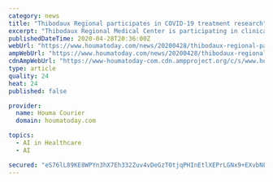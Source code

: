 ```yaml
---
category: news
title: "Thibodaux Regional participates in COVID-19 treatment research"
excerpt: "Thibodaux Regional Medical Center is participating in clinical research on COVID-19 treatments. It's the first hospital in the region to begin using blood"
publishedDateTime: 2020-04-28T20:36:00Z
webUrl: "https://www.houmatoday.com/news/20200428/thibodaux-regional-participates-in-covid-19-treatment-research"
ampWebUrl: "https://www.houmatoday.com/news/20200428/thibodaux-regional-participates-in-covid-19-treatment-research?template=ampart"
cdnAmpWebUrl: "https://www-houmatoday-com.cdn.ampproject.org/c/s/www.houmatoday.com/news/20200428/thibodaux-regional-participates-in-covid-19-treatment-research?template=ampart"
type: article
quality: 24
heat: 24
published: false

provider:
  name: Houma Courier
  domain: houmatoday.com

topics:
  - AI in Healthcare
  - AI

secured: "eS76lL89KE8WPYn3hX7Eh332Zuv4vDeGzTOtjqPHInEtlXEPrLGNx9+EXvbNLHHu610dbrG2dbSbjloGf7NkvU0D5AYJV7jEOCuaz7+ib1uMlRrH92WdCjINxVewnr/o4smVYRmsWoCUJeXPn7OmK4hpL9dfNOfTty91zgC5NnWwlTlUdlRYKXVuxgB1aIVIjpiekOKTWG3Ir21YStrweAKSORPnhLRTFK/7bYuR00fwvUCi92NVwWHgdClBX1LsuzskROgyio4u7T367dPUFzb3YdOd4GuM3Cwq3GVgAjhMd0ea6EvYeyX9Eu2MMweU;yJHblJqkUbMI87SFg7PEqA=="
---
```


